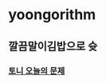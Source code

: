 # yoongorithm

## 깔끔말이김밥으로 슛

### [토니 오늘의 문제](https://github.com/tony9402/baekjoon/blob/main/picked.md)
